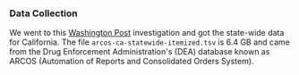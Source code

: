 ### Data Collection
 We went to this [Washington Post](https://www.washingtonpost.com/graphics/2019/investigations/dea-pain-pill-database/#download-resources) investigation and got the state-wide data for California. The file `arcos-ca-statewide-itemized.tsv` is 6.4 GB and came from the Drug Enforcement Administration's (DEA) database known as ARCOS (Automation of Reports and Consolidated Orders System).

